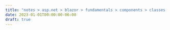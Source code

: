 ```yaml
---
title: "notes > asp.net > blazor > fundamentals > components > classes and nesting"
date: 2023-01-01T00:00:00-06:00
draft: true
---
```

